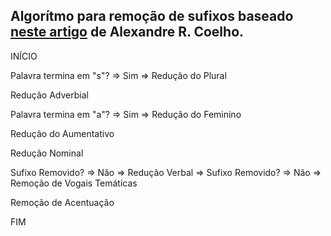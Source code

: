 ## Algorítmo para remoção de sufixos baseado [neste artigo](https://lume.ufrgs.br/bitstream/handle/10183/23576/000597277.pdf) de Alexandre R. Coelho.

INÍCIO

Palavra termina em "s"?
 => Sim => Redução do Plural

Redução Adverbial

Palavra termina em "a"?
=> Sim => Redução do Feminino

Redução do Aumentativo

Redução Nominal

Sufixo Removido?
=> Não => Redução Verbal => Sufixo Removido? => Não => Remoção de Vogais Temáticas

Remoção de Acentuação

FIM

